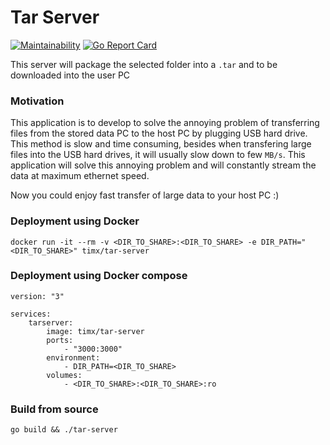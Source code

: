# Tar Server 

[![Maintainability](https://api.codeclimate.com/v1/badges/c982a5e7ccbc5f56a877/maintainability)](https://codeclimate.com/github/sweetim/tar-server/maintainability)
[![Go Report Card](https://goreportcard.com/badge/github.com/sweetim/tar-server)](https://goreportcard.com/report/github.com/sweetim/tar-server)

This server will package the selected folder into a `.tar` and to be downloaded into the user PC

### Motivation

This application is to develop to solve the annoying problem of transferring files from the stored data PC to the host PC by plugging USB hard drive. This method is slow and time consuming, besides when transfering large files into the USB hard drives, it will usually slow down to few `MB/s`. This application will solve this annoying problem and will constantly stream the data at maximum ethernet speed.

Now you could enjoy fast transfer of large data to your host PC :)

### Deployment using Docker

    docker run -it --rm -v <DIR_TO_SHARE>:<DIR_TO_SHARE> -e DIR_PATH="<DIR_TO_SHARE>" timx/tar-server

### Deployment using Docker compose

    version: "3"

    services:
        tarserver:
            image: timx/tar-server
            ports:
                - "3000:3000"
            environment:
                - DIR_PATH=<DIR_TO_SHARE>
            volumes:
                - <DIR_TO_SHARE>:<DIR_TO_SHARE>:ro

### Build from source

    go build && ./tar-server
